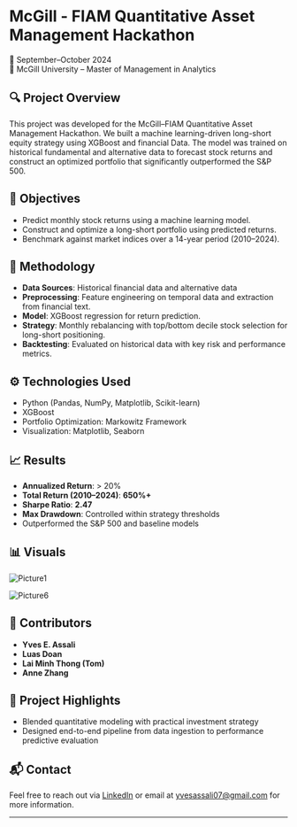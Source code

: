# McGill - FIAM Quantitative Asset Management Hackathon

📅 September–October 2024  
🏫 McGill University – Master of Management in Analytics  

## 🔍 Project Overview

This project was developed for the McGill–FIAM Quantitative Asset Management Hackathon. We built a machine learning-driven long-short equity strategy using XGBoost and financial Data. The model was trained on historical fundamental and alternative data to forecast stock returns and construct an optimized portfolio that significantly outperformed the S&P 500.

## 🎯 Objectives

- Predict monthly stock returns using a machine learning model.
- Construct and optimize a long-short portfolio using predicted returns.
- Benchmark against market indices over a 14-year period (2010–2024).

## 🧠 Methodology

- **Data Sources**: Historical financial data and alternative data
- **Preprocessing**: Feature engineering on temporal data and extraction from financial text.
- **Model**: XGBoost regression for return prediction.
- **Strategy**: Monthly rebalancing with top/bottom decile stock selection for long-short positioning.
- **Backtesting**: Evaluated on historical data with key risk and performance metrics.

## ⚙️ Technologies Used

- Python (Pandas, NumPy, Matplotlib, Scikit-learn)
- XGBoost
- Portfolio Optimization: Markowitz Framework
- Visualization: Matplotlib, Seaborn

## 📈 Results

- **Annualized Return**: > 20%  
- **Total Return (2010–2024)**: **650%+**  
- **Sharpe Ratio**: **2.47**  
- **Max Drawdown**: Controlled within strategy thresholds  
- Outperformed the S&P 500 and baseline models

## 📊 Visuals

![Picture1](https://github.com/user-attachments/assets/b735d5f1-9956-41d7-b4c1-3fabb8a73784)

![Picture6](https://github.com/user-attachments/assets/ec14c086-c055-4b2f-b11c-7248c73975cc)


## 👤 Contributors

- **Yves E. Assali**
- **Luas Doan**
- **Lai Minh Thong (Tom)**
- **Anne Zhang**

## 📎 Project Highlights

- Blended quantitative modeling with practical investment strategy
- Designed end-to-end pipeline from data ingestion to performance predictive evaluation

## 📬 Contact

Feel free to reach out via [LinkedIn](https://linkedin.com/in/yves-assali) or email at yvesassali07@gmail.com for more information.

---

